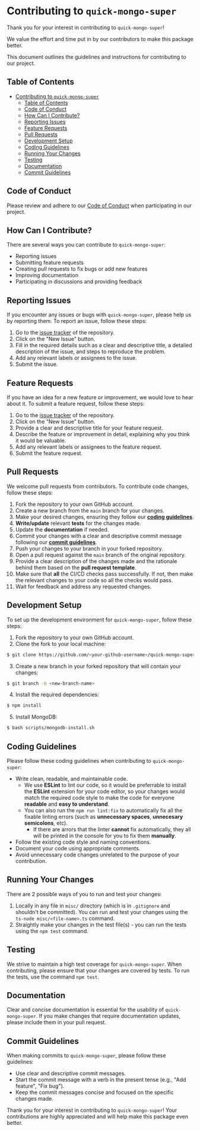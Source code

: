 # Contributing to `quick-mongo-super`

Thank you for your interest in contributing to `quick-mongo-super`!

We value the effort and time put in by our contributors to make this package better.

This document outlines the guidelines and instructions for contributing to our project.

## Table of Contents
- [Contributing to `quick-mongo-super`](#contributing-to-quick-mongo-super)
	- [Table of Contents](#table-of-contents)
	- [Code of Conduct](#code-of-conduct)
	- [How Can I Contribute?](#how-can-i-contribute)
	- [Reporting Issues](#reporting-issues)
	- [Feature Requests](#feature-requests)
	- [Pull Requests](#pull-requests)
	- [Development Setup](#development-setup)
	- [Coding Guidelines](#coding-guidelines)
	- [Running Your Changes](#running-your-changes)
	- [Testing](#testing)
	- [Documentation](#documentation)
	- [Commit Guidelines](#commit-guidelines)

## Code of Conduct
Please review and adhere to our [Code of Conduct](CODE_OF_CONDUCT.md) when participating in our project.

## How Can I Contribute?
There are several ways you can contribute to `quick-mongo-super`:

- Reporting issues
- Submitting feature requests
- Creating pull requests to fix bugs or add new features
- Improving documentation
- Participating in discussions and providing feedback

## Reporting Issues
If you encounter any issues or bugs with `quick-mongo-super`, please help us by reporting them. To report an issue, follow these steps:

1. Go to the [issue tracker](https://github.com/shadowplay1/quick-mongo-super/issues) of the repository.
2. Click on the "New Issue" button.
3. Fill in the required details such as a clear and descriptive title, a detailed description of the issue, and steps to reproduce the problem.
4. Add any relevant labels or assignees to the issue.
5. Submit the issue.

## Feature Requests
If you have an idea for a new feature or improvement, we would love to hear about it. To submit a feature request, follow these steps:

1. Go to the [issue tracker](https://github.com/shadowplay1/quick-mongo-super/issues) of the repository.
2. Click on the "New Issue" button.
3. Provide a clear and descriptive title for your feature request.
4. Describe the feature or improvement in detail, explaining why you think it would be valuable.
5. Add any relevant labels or assignees to the feature request.
6. Submit the feature request.

## Pull Requests
We welcome pull requests from contributors. To contribute code changes, follow these steps:

1. Fork the repository to your own GitHub account.
2. Create a new branch from the `main` branch for your changes.
3. Make your desired changes, ensuring they follow our **[coding guidelines](#coding-guidelines)**.
4. **Write/update** relevant **tests** for the changes made.
5. Update the **documentation** if needed.
6. Commit your changes with a clear and descriptive commit message following our **[commit guidelines](#commit-guidelines)**.
7. Push your changes to your branch in your forked repository.
8. Open a pull request against the `main` branch of the original repository.
9. Provide a clear description of the changes made and the rationale behind them based on the **pull request template**.
10. Make sure that **all** the CI/CD checks pass successfully. If not, then make the relevant changes to your code so all the checks would pass.
11. Wait for feedback and address any requested changes.

## Development Setup
To set up the development environment for `quick-mongo-super`, follow these steps:

1. Fork the repository to your own GitHub account.
2. Clone the fork to your local machine:
```bash
$ git clone https://github.com/<your-github-username>/quick-mongo-super
```

3. Create a new branch in your forked repository that will contain your changes:
```bash
$ git branch -b <new-branch-name>
```

4. Install the required dependencies:
```bash
$ npm install
```

5. Install MongoDB:
```bash
$ bash scripts/mongodb-install.sh
```

## Coding Guidelines
Please follow these coding guidelines when contributing to `quick-mongo-super`:

- Write clean, readable, and maintainable code.
    - We use **ESLint** to lint our code, so it would be preferrable to install the **ESLint** extension for your code editor, so your changes would match the required code style to make the code for everyone __readable__ and __easy to understand__.
    - You can also run the `npm run lint:fix` to automatically fix all the fixable linting errors (such as __unnecessary spaces__, __unnecesary semicolons__, etc).
        - If there are arrors that the linter **cannot** fix automatically, they all will be printed in the console for you to fix them **manually**.
- Follow the existing code style and naming conventions.
- Document your code using appropriate comments.
- Avoid unnecessary code changes unrelated to the purpose of your contribution.

## Running Your Changes
There are 2 possible ways of you to run and test your changes:
1. Locally in any file in `misc/` directory (which is in `.gitignore` and shouldn't be committed). You can run and test your changes using the `ts-node misc/<file-name>.ts` command.
2. Straightly make your changes in the test file(s) - you can run the tests using the `npm test` command.

## Testing
We strive to maintain a high test coverage for `quick-mongo-super`. When contributing, please ensure that your changes are covered by tests. To run the tests, use the command `npm test`.

## Documentation
Clear and concise documentation is essential for the usability of `quick-mongo-super`. If you make changes that require documentation updates, please include them in your pull request.

## Commit Guidelines
When making commits to `quick-mongo-super`, please follow these guidelines:

- Use clear and descriptive commit messages.
- Start the commit message with a verb in the present tense (e.g., "Add feature", "Fix bug").
- Keep the commit messages concise and focused on the specific changes made.

Thank you for your interest in contributing to `quick-mongo-super`! Your contributions are highly appreciated and will help make this package even better.
